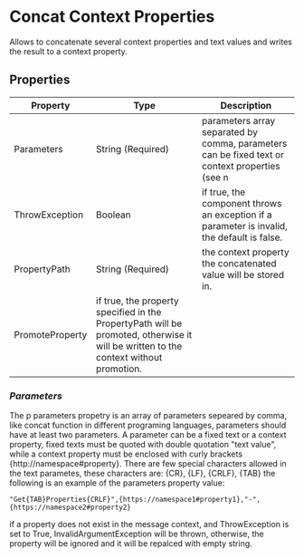 
# Concat Context Properties
Allows to concatenate several context properties and text values and writes the result to a context property.

## Properties
|Property|Type|Description|
|--|--|--|
|Parameters |String (Required)|parameters array separated by comma, parameters can be fixed text or context properties (see n |
|ThrowException| Boolean | if true, the component throws an exception if a parameter is invalid, the default is false.
|PropertyPath| String (Required)| the context property the concatenated value will be stored in.
|PromoteProperty| if true, the property specified in the PropertyPath will be promoted, otherwise it will be written to the context without promotion.

### *Parameters*
The p parameters propetry is an array of parameters sepeared by comma, like concat function in different programing languages, parameters should have at least two parameters.
A parameter can be a fixed text or a context property, fixed texts must be quoted with double quotation "text value", while a context property must be enclosed with curly brackets {http://namespace#property}.
There are few special characters allowed in the text parametes, these characters are: {CR}, {LF}, {CRLF}, {TAB}
the following is an example of the parameters property value:
~~~ 
"Get{TAB}Properties{CRLF}",{https://namespace1#property1},"-",{https://namespace2#property2}
~~~
if a property does not exist in the message context, and ThrowException is set to True, InvalidArgumentException will be thrown, otherwise, the property will be ignored and it will be repalced with empty string.
